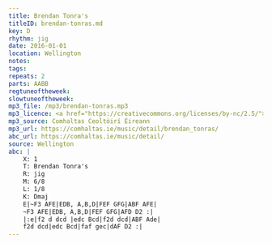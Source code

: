 ```yaml
---
title: Brendan Tonra's
titleID: brendan-tonras.md
key: D
rhythm: jig
date: 2016-01-01
location: Wellington
notes:
tags:
repeats: 2 
parts: AABB 
regtuneoftheweek:
slowtuneoftheweek:
mp3_file: /mp3/brendan-tonras.mp3
mp3_licence: <a href="https://creativecommons.org/licenses/by-nc/2.5/">CC-BY-NC-2.5</a>
mp3_source: Comhaltas Ceoltóirí Éireann
mp3_url: https://comhaltas.ie/music/detail/brendan_tonras/
abc_url: https://comhaltas.ie/music/detail/
source: Wellington
abc: |
    X: 1
    T: Brendan Tonra's
    R: jig
    M: 6/8
    L: 1/8
    K: Dmaj
    E|~F3 AFE|EDB, A,B,D|FEF GFG|ABF AFE|
    ~F3 AFE|EDB, A,B,D|FEF GFG|AFD D2 :|
    |:e|f2 d dcd |edc Bcd|f2d dcd|ABF Ade|
    f2d dcd|edc Bcd|faf gec|dAF D2 :|   
---
```

